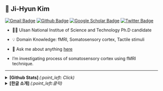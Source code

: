## :brain: Ji-Hyun Kim 
<!-- Hits 오류로 인해 잠시 막음 
[![Hits](https://hits.seeyoufarm.com/api/count/incr/badge.svg?url=https%3A%2F%2Fgithub.com%2Fyunho0130)](https://hits.seeyoufarm.com)
-->
[![Gmail Badge](https://img.shields.io/badge/-Gmail-c14438?style=flat-square&logo=Gmail&logoColor=white&link=mailto:rndmswo123@gmail.com)](mailto:rndmswo123@gmail.com) 
[![Github Badge](https://img.shields.io/badge/-Github-000?style=flat-square&logo=Github&logoColor=white&link=http://git-awards.com/users/jhkim-fmri)](http://git-awards.com/users/jhkim-fmri)
[![Google Scholar Badge](https://img.shields.io/badge/-Scholar-4285f4?style=flat-square&logo=google-scholar&logoColor=white&link=https://scholar.google.com/citations?view_op=list_works&hl=en&user=0Rhw6WkAAAAJ)](https://scholar.google.com/citations?view_op=list_works&hl=en&user=0Rhw6WkAAAAJ) 
[![Twitter Badge](https://img.shields.io/badge/Twitter-1DA1F2?style=flat-square&logo=twitter&logoColor=white&link=)](https://twitter.com/jh_kim_bci)
	
- :student: Ulsan National Institue of Science and Technology Ph.D candidate 
- :bulb: Domain Knowledge: fMRI, Somatosensory cortex, Tactile stimuli
- 💬 Ask me about anything [here](https://github.com/jhkim-fmri/jhkim-fmri/issues)

- </pre></p> I’m investigating
process of somatosensory cortex using fMRI technique.
---
<details>
  <summary> <b> [Github Stats]  </b> <i>(:point_left: Click)</i> </summary>
  
[![jhkim's github stats](https://github-readme-stats.vercel.app/api?username=jhkim-fmri&show_icons=true)](https://github.com/jhkim-fmri/github-readme-stats)

<!--
## Algumas tecnologias

<img src="https://github.com/Quadrified/Quadrified/blob/master/assets/svg/dev/frameworks/react.svg" alt="react" style="vertical-align:top; margin:4px">
<img src="https://github.com/Quadrified/Quadrified/blob/master/assets/svg/dev/languages/js.svg" alt="js" style="vertical-align:top; margin:4px">
<img src="https://github.com/Quadrified/Quadrified/blob/master/assets/svg/dev/languages/html.svg" alt="html" style="vertical-align:top; margin:4px">
<img src="https://github.com/Quadrified/Quadrified/blob/master/assets/svg/dev/languages/csharp_dotnet.svg" alt="csharp dotnet" style="vertical-align:top; margin:4px">
<img src="https://github.com/Quadrified/Quadrified/blob/master/assets/svg/dev/services/aws.svg" alt="aws" style="vertical-align:top; margin:4px">
<img src="https://github.com/Quadrified/Quadrified/blob/master/assets/svg/dev/services/dockerhub.svg" alt="dockerhub" style="vertical-align:top; margin:4px">
<img src="https://github.com/Quadrified/Quadrified/blob/master/assets/svg/dev/services/npm.svg" alt="npm" style="vertical-align:top; margin:4px">
<img src="https://github.com/Quadrified/Quadrified/blob/master/assets/svg/dev/tools/visualstudio_code.svg" alt="vscode" style="vertical-align:top; margin:4px">
<img src="https://github.com/Quadrified/Quadrified/blob/master/assets/svg/dev/tools/powershell.svg" alt="powershell" style="vertical-align:top; margin:4px">
<img src="https://github.com/Quadrified/Quadrified/blob/master/assets/svg/dev/misc/mobile.svg" alt="mobile_development" style="vertical-align:top; margin:4px">
-->
</details>

<details>
  <summary> <b> [한글 소개] </b> <i>(:point_left:클릭)</i> </summary>
tba




